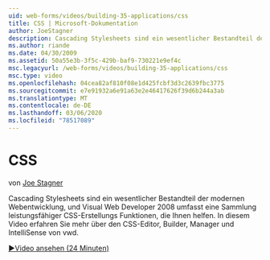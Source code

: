 ```yaml
---
uid: web-forms/videos/building-35-applications/css
title: CSS | Microsoft-Dokumentation
author: JoeStagner
description: Cascading Stylesheets sind ein wesentlicher Bestandteil der modernen Webentwicklung, und Visual Web Developer 2008 umfasst eine Sammlung leistungsfähiger CSS-Erstellungs Funktionen, die Ihnen dabei helfen...
ms.author: riande
ms.date: 04/30/2009
ms.assetid: 50a55e3b-3f5c-429b-baf9-730221e9ef4c
msc.legacyurl: /web-forms/videos/building-35-applications/css
msc.type: video
ms.openlocfilehash: 04cea82af810f08e1d425fcbf3d3c2639fbc3775
ms.sourcegitcommit: e7e91932a6e91a63e2e46417626f39d6b244a3ab
ms.translationtype: MT
ms.contentlocale: de-DE
ms.lasthandoff: 03/06/2020
ms.locfileid: "78517089"
---
```

# <a name="css"></a>CSS

von [Joe Stagner](https://github.com/JoeStagner)

Cascading Stylesheets sind ein wesentlicher Bestandteil der modernen Webentwicklung, und Visual Web Developer 2008 umfasst eine Sammlung leistungsfähiger CSS-Erstellungs Funktionen, die Ihnen helfen. In diesem Video erfahren Sie mehr über den CSS-Editor, Builder, Manager und IntelliSense von vwd.

[&#9654;Video ansehen (24 Minuten)](https://channel9.msdn.com/Blogs/ASP-NET-Site-Videos/css)
